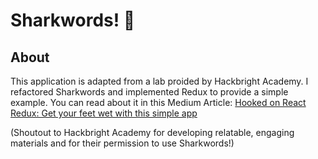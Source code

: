 # Sharkwords! 🦈

## About

This application is adapted from a lab proided by Hackbright Academy. I refactored Sharkwords and implemented Redux to provide a simple example. You can read about it in this Medium Article: [Hooked on React Redux: Get your feet wet with this simple app](https://medium.com/dev-genius/hooked-on-react-redux-6d623c40630f)


(Shoutout to Hackbright Academy for developing relatable, engaging materials and for their permission to use Sharkwords!)